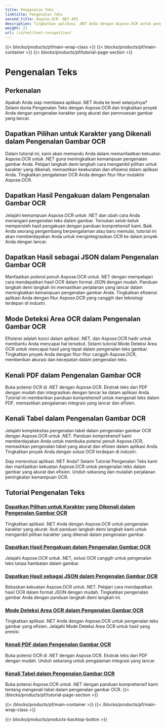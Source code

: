 ```yaml
---
title: Pengenalan Teks
linktitle: Pengenalan Teks
second_title: Aspose.OCR .NET API
description: Tingkatkan aplikasi .NET Anda dengan Aspose.OCR untuk pengenalan karakter yang tepat. Temukan tutorial untuk mendapatkan pilihan, hasil, dan format JSON dalam pengenalan gambar OCR.
weight: 21
url: /id/net/text-recognition/
---
```


{{< blocks/products/pf/main-wrap-class >}}
{{< blocks/products/pf/main-container >}}
{{< blocks/products/pf/tutorial-page-section >}}

# Pengenalan Teks

## Perkenalan

Apakah Anda siap membawa aplikasi .NET Anda ke level selanjutnya? Selami dunia Pengenalan Teks dengan Aspose.OCR dan tingkatkan proyek Anda dengan pengenalan karakter yang akurat dan pemrosesan gambar yang lancar.

## Dapatkan Pilihan untuk Karakter yang Dikenali dalam Pengenalan Gambar OCR

Dalam tutorial ini, kami akan memandu Anda dalam memanfaatkan kekuatan Aspose.OCR untuk .NET guna meningkatkan kemampuan pengenalan gambar Anda. Pelajari langkah demi langkah cara mengambil pilihan untuk karakter yang dikenali, memastikan keakuratan dan efisiensi dalam aplikasi Anda. Tingkatkan pengalaman OCR Anda dengan fitur-fitur mutakhir Aspose.OCR.

## Dapatkan Hasil Pengakuan dalam Pengenalan Gambar OCR

Jelajahi kemampuan Aspose.OCR untuk .NET dan ubah cara Anda menangani pengenalan teks dalam gambar. Temukan seluk-beluk memperoleh hasil pengakuan dengan panduan komprehensif kami. Baik Anda seorang pengembang berpengalaman atau baru memulai, tutorial ini akan memberdayakan Anda untuk mengintegrasikan OCR ke dalam proyek Anda dengan lancar.

## Dapatkan Hasil sebagai JSON dalam Pengenalan Gambar OCR

Manfaatkan potensi penuh Aspose.OCR untuk .NET dengan mempelajari cara mendapatkan hasil OCR dalam format JSON dengan mudah. Panduan langkah demi langkah ini memastikan perjalanan yang lancar dalam meningkatkan kemampuan pengenalan gambar Anda. Tingkatkan efisiensi aplikasi Anda dengan fitur Aspose.OCR yang canggih dan teknologi terdepan di industri.

## Mode Deteksi Area OCR dalam Pengenalan Gambar OCR

Efisiensi adalah kunci dalam aplikasi .NET, dan Aspose.OCR hadir untuk membantu Anda mencapai hal tersebut. Selami tutorial Mode Deteksi Area OCR untuk mencapai hasil yang tepat dalam pengenalan teks gambar. Tingkatkan proyek Anda dengan fitur-fitur canggih Aspose.OCR, memberikan akurasi dan kecepatan dalam pengenalan teks.

## Kenali PDF dalam Pengenalan Gambar OCR

Buka potensi OCR di .NET dengan Aspose.OCR. Ekstrak teks dari PDF dengan mudah dan integrasikan dengan lancar ke dalam aplikasi Anda. Tutorial ini memberikan panduan komprehensif untuk mengenali teks dalam PDF, memastikan pengalaman integrasi yang lancar dan efisien.

## Kenali Tabel dalam Pengenalan Gambar OCR

Jelajahi kompleksitas pengenalan tabel dalam pengenalan gambar OCR dengan Aspose.OCR untuk .NET. Panduan komprehensif kami memberdayakan Anda untuk membuka potensi penuh Aspose.OCR, memastikan pengenalan tabel yang akurat dan efisien dalam aplikasi Anda. Tingkatkan proyek Anda dengan solusi OCR terdepan di industri.

Siap merevolusi aplikasi .NET Anda? Selami Tutorial Pengenalan Teks kami dan manfaatkan kekuatan Aspose.OCR untuk pengenalan teks dalam gambar yang akurat dan efisien. Unduh sekarang dan mulailah perjalanan peningkatan kemampuan OCR.
## Tutorial Pengenalan Teks
### [Dapatkan Pilihan untuk Karakter yang Dikenali dalam Pengenalan Gambar OCR](./get-choices-for-recognized-characters/)
Tingkatkan aplikasi .NET Anda dengan Aspose.OCR untuk pengenalan karakter yang akurat. Ikuti panduan langkah demi langkah kami untuk mengambil pilihan karakter yang dikenali dalam pengenalan gambar.
### [Dapatkan Hasil Pengakuan dalam Pengenalan Gambar OCR](./get-recognition-result/)
Jelajahi Aspose.OCR untuk .NET, solusi OCR canggih untuk pengenalan teks tanpa hambatan dalam gambar.
### [Dapatkan Hasil sebagai JSON dalam Pengenalan Gambar OCR](./get-result-as-json/)
Bebaskan kekuatan Aspose.OCR untuk .NET. Pelajari cara mendapatkan hasil OCR dalam format JSON dengan mudah. Tingkatkan pengenalan gambar Anda dengan panduan langkah demi langkah ini.
### [Mode Deteksi Area OCR dalam Pengenalan Gambar OCR](./ocr-detect-areas-mode/)
Tingkatkan aplikasi .NET Anda dengan Aspose.OCR untuk pengenalan teks gambar yang efisien. Jelajahi Mode Deteksi Area OCR untuk hasil yang presisi.
### [Kenali PDF dalam Pengenalan Gambar OCR](./recognize-pdf/)
Buka potensi OCR di .NET dengan Aspose.OCR. Ekstrak teks dari PDF dengan mudah. Unduh sekarang untuk pengalaman integrasi yang lancar.
### [Kenali Tabel dalam Pengenalan Gambar OCR](./recognize-table/)
Buka potensi Aspose.OCR untuk .NET dengan panduan komprehensif kami tentang mengenali tabel dalam pengenalan gambar OCR.
{{< /blocks/products/pf/tutorial-page-section >}}

{{< /blocks/products/pf/main-container >}}
{{< /blocks/products/pf/main-wrap-class >}}

{{< blocks/products/products-backtop-button >}}
